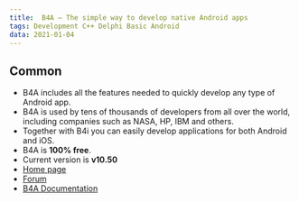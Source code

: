 ```yaml
---
title:  B4A – The simple way to develop native Android apps
tags: Development C++ Delphi Basic Android
data: 2021-01-04
---
```


## Common

- B4A includes all the features needed to quickly develop any type of Android app.
- B4A is used by tens of thousands of developers from all over the world, including companies such as NASA, HP, IBM and others.
- Together with B4i you can easily develop applications for both Android and iOS.
- B4A is **100% free**.
- Current version is **v10.50**
- [Home page](https://www.b4x.com/b4a.html)
- [Forum](https://www.b4x.com/android/forum/)
- [B4A Documentation](http://www.basic4ppc.com/android/documentation.html)